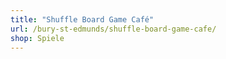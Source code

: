 ```yaml
---
title: "Shuffle Board Game Café"
url: /bury-st-edmunds/shuffle-board-game-cafe/
shop: Spiele
---
```

